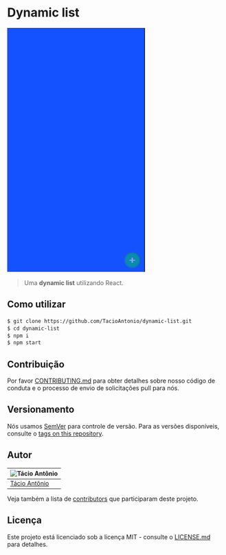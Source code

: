 # Dynamic list

![List](./img/list.gif)
> Uma **dynamic list** utilizando React.

## Como utilizar

```sh
$ git clone https://github.com/TacioAntonio/dynamic-list.git
$ cd dynamic-list
$ npm i
$ npm start
```

## Contribuição

Por favor [CONTRIBUTING.md](https://github.com/TacioAntonio/dynamic-list/blob/master/CONTRIBUTING.md) para obter detalhes sobre nosso código de conduta e o processo de envio de solicitações pull para nós.

## Versionamento

Nós usamos [SemVer](http://semver.org/) para controle de versão. Para as versões disponíveis, consulte o [tags on this repository](https://github.com/TacioAntonio/dynamic-list/tags).

## Autor

| ![Tácio Antônio](https://avatars2.githubusercontent.com/u/44682965?s=150&=4)
| -
| [Tácio Antônio](https://github.com/TacioAntonio/)

Veja também a lista de [contributors](https://github.com/TacioAntonio/dynamic-list/graphs/contributors) que participaram deste projeto.

## Licença

Este projeto está licenciado sob a licença MIT - consulte o [LICENSE.md](https://github.com/TacioAntonio/dynamic-list/blob/master/LICENSE.md) para detalhes.
